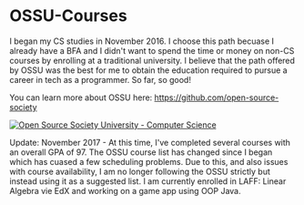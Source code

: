 # OSSU-Courses

I began my CS studies in November 2016.  I choose this path becuase I already have a BFA and I didn't want to spend the time or money on non-CS courses by enrolling at a traditional university.  I believe that the path offered by OSSU was the best for me to obtain the education required to pursue a career in tech as a programmer.  So far, so good!

You can learn more about OSSU here: https://github.com/open-source-society

<a href="https://github.com/open-source-society/computer-science"><img alt="Open Source Society University - Computer Science" src="https://img.shields.io/badge/OSSU-computer--science-blue.svg"></a>

Update: November 2017 - At this time, I've completed several courses with an overall GPA of 97.  The OSSU course list has changed since I began which has cuased a few scheduling problems.  Due to this, and also issues with course availability, I am no longer following the OSSU strictly but instead using it as a suggested list.  I am currently enrolled in LAFF: Linear Algebra vie EdX and working on a game app using OOP Java.  

